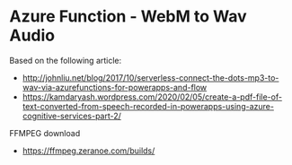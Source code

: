 # Azure Function - WebM to Wav Audio

Based on the following article:

- <http://johnliu.net/blog/2017/10/serverless-connect-the-dots-mp3-to-wav-via-azurefunctions-for-powerapps-and-flow>
- <https://kamdaryash.wordpress.com/2020/02/05/create-a-pdf-file-of-text-converted-from-speech-recorded-in-powerapps-using-azure-cognitive-services-part-2/>

FFMPEG download

- <https://ffmpeg.zeranoe.com/builds/>
